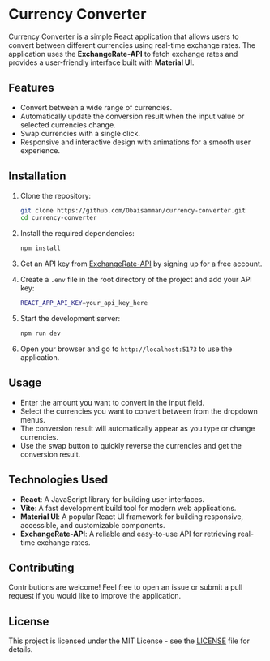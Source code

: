 # Currency Converter

Currency Converter is a simple React application that allows users to convert between different currencies using real-time exchange rates. The application uses the **ExchangeRate-API** to fetch exchange rates and provides a user-friendly interface built with **Material UI**.

## Features

- Convert between a wide range of currencies.
- Automatically update the conversion result when the input value or selected currencies change.
- Swap currencies with a single click.
- Responsive and interactive design with animations for a smooth user experience.

## Installation

1. Clone the repository:

    ```bash
    git clone https://github.com/Obaisamman/currency-converter.git
    cd currency-converter
    ```

2. Install the required dependencies:

    ```bash
    npm install
    ```

3. Get an API key from [ExchangeRate-API](https://www.exchangerate-api.com/) by signing up for a free account.

4. Create a `.env` file in the root directory of the project and add your API key:

    ```bash
    REACT_APP_API_KEY=your_api_key_here
    ```

5. Start the development server:

    ```bash
    npm run dev
    ```

6. Open your browser and go to `http://localhost:5173` to use the application.

## Usage

- Enter the amount you want to convert in the input field.
- Select the currencies you want to convert between from the dropdown menus.
- The conversion result will automatically appear as you type or change currencies.
- Use the swap button to quickly reverse the currencies and get the conversion result.



## Technologies Used

- **React**: A JavaScript library for building user interfaces.
- **Vite**: A fast development build tool for modern web applications.
- **Material UI**: A popular React UI framework for building responsive, accessible, and customizable components.
- **ExchangeRate-API**: A reliable and easy-to-use API for retrieving real-time exchange rates.

## Contributing

Contributions are welcome! Feel free to open an issue or submit a pull request if you would like to improve the application.

## License

This project is licensed under the MIT License - see the [LICENSE](LICENSE) file for details.
